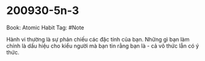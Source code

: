 # 200930-5n-3

Book: Atomic Habit
Tag: #Note

Hành vi thường là sự phản chiếu các đặc tính của bạn. Những gì bạn làm chính là dấu hiệu cho kiểu người mà bạn tin rằng bạn là - cả vô thức lẫn có ý thức.